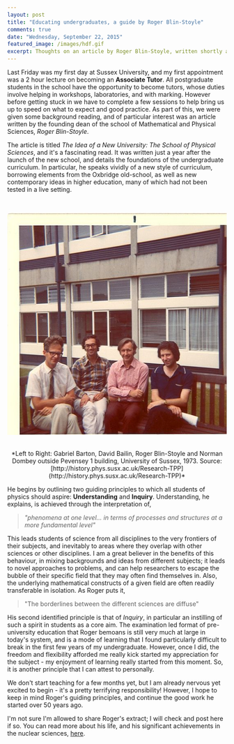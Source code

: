 ```yaml
---
layout: post
title: "Educating undergraduates, a guide by Roger Blin-Stoyle"
comments: true
date: "Wednesday, September 22, 2015"
featured_image: /images/hdf.gif
excerpt: Thoughts on an article by Roger Blin-Stoyle, written shortly after the founding of the school of Mathematical and Physical Sciences at Sussex 
---
```


Last Friday was my first day at Sussex University, and my first appointment was a 2 hour lecture on becoming an **Associate Tutor**. All postgraduate students in the school have the opportunity to become tutors, whose duties involve helping in workshops, laboratories, and with marking. However before getting stuck in we have to complete a few sessions to help bring us up to speed on what to expect and good practice. As part of this, we were given some background reading, and of particular interest was an article written by the founding dean of the school of Mathematical and Physical Sciences, *Roger Blin-Stoyle*.

The article is titled *The Idea of a New University: The School of Physical Sciences*, and it's a fascinating read. It was written just a year after the launch of the new school, and details the foundations of the undergraduate curriculum. In particular, he speaks vividly of a new style of curriculum, borrowing elements from the Oxbridge old-school, as well as new contemporary ideas in higher education, many of which had not been tested in a live setting.

<br><center>
![bilevel-partition](/images/blin-stoyle.jpg)
</center><br>

<center>
*Left to Right: Gabriel Barton, David Bailin, Roger Blin-Stoyle and Norman Dombey outside Pevensey 1 building, University of Sussex, 1973. Source: [http://history.phys.susx.ac.uk/Research-TPP](http://history.phys.susx.ac.uk/Research-TPP)*
</center>

He begins by outlining two guiding principles to which all students of physics should aspire: **Understanding** and **Inquiry**. Understanding, he explains, is achieved through the interpretation of, 

>*"phenomena at one level... in terms of processes and structures at a more fundamental level"*

This leads students of science from all disciplines to the very frontiers of their subjects, and inevitably to areas where they overlap with other sciences or other disciplines. I am a great believer in the benefits of this behaviour, in mixing backgrounds and ideas from different subjects; it leads to novel approaches to problems, and can help researchers to escape the bubble of their specific field that they may often find themselves in. Also, the underlying mathematical constructs of a given field are often readily transferable in isolation. As Roger puts it,

> "The borderlines between the different sciences are diffuse"

His second identified principle is that of *Inquiry*, in particular an instilling of such a spirit in students as a core aim. The examination led format of pre-university education that Roger bemoans is still very much at large in today's system, and is a mode of learning that I found particularly difficult to break in the  first few years of my undergraduate. However, once I did, the freedom and flexibility afforded me really kick started my appreciation for the subject - my enjoyment of learning really started from this moment. So, it is another principle that I can attest to personally.

We don't start teaching for a few months yet, but I am already nervous yet excited to begin - it's a pretty terrifying responsibility! However, I hope to keep in mind Roger's guiding principles, and continue the good work he started over 50 years ago.

I'm not sure I'm allowed to share Roger's extract; I will check and post here if so. You can read more about his life, and his significant achievements in the nuclear sciences,  [here](http://www.theguardian.com/science/2007/feb/20/guardianobituaries.highereducation).


